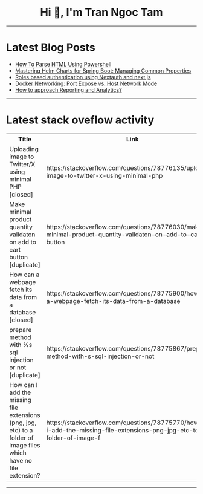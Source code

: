 <h1 align="center">Hi 👋, I'm Tran Ngoc Tam</h1>

---

# Latest Blog Posts 
<!-- BLOG-POST-LIST:START -->
- [How To Parse HTML Using Powershell](https://dev.to/arsalanmeee/how-to-parse-html-using-powershell-58ih)
- [Mastering Helm Charts for Spring Boot: Managing Common Properties](https://dev.to/rajasekhar_beemireddy_cb8/mastering-helm-charts-for-spring-boot-managing-common-properties-3em3)
- [Roles based authentication using Nextauth and next.js](https://dev.to/arindam_roy_382/roles-based-authentication-using-nextauth-and-nextjs-51h1)
- [Docker Networking: Port Expose vs. Host Network Mode](https://dev.to/rajasekhar_beemireddy_cb8/docker-networking-port-expose-vs-host-network-mode-m7k)
- [How to approach Reporting and Analytics?](https://dev.to/muhammad_salem/how-to-approach-reporting-and-analytics-i1c)
<!-- BLOG-POST-LIST:END -->

---

# Latest stack oveflow activity
<table>
  <tr><th>Title</th><th>Link</th></tr>
  <!-- STACKOVERFLOW:START --><tr><td>Uploading image to Twitter/X using minimal PHP [closed]</td><td>https://stackoverflow.com/questions/78776135/uploading-image-to-twitter-x-using-minimal-php</td></tr><tr><td>Make minimal product quantity validaton on add to cart button [duplicate]</td><td>https://stackoverflow.com/questions/78776030/make-minimal-product-quantity-validaton-on-add-to-cart-button</td></tr><tr><td>How can a webpage fetch its data from a database [closed]</td><td>https://stackoverflow.com/questions/78775900/how-can-a-webpage-fetch-its-data-from-a-database</td></tr><tr><td>prepare method with %s sql injection or not [duplicate]</td><td>https://stackoverflow.com/questions/78775867/prepare-method-with-s-sql-injection-or-not</td></tr><tr><td>How can I add the missing file extensions &lpar;png, jpg, etc&rpar; to a folder of image files which have no file extension?</td><td>https://stackoverflow.com/questions/78775770/how-can-i-add-the-missing-file-extensions-png-jpg-etc-to-a-folder-of-image-f</td></tr><!-- STACKOVERFLOW:END -->
</table>

---


